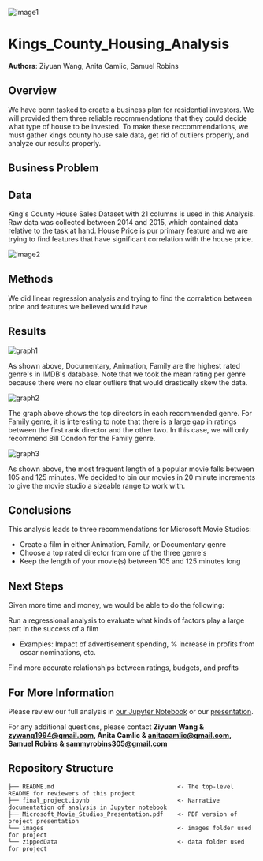 
![image1](./images/kinngs1.jpg)



# Kings_County_Housing_Analysis

**Authors**: Ziyuan Wang, Anita Camlic, Samuel Robins

## Overview

We have benn tasked to create a business plan for residential investors. We will provided them three reliable recommendations that they could decide what type of house to be invested. To make these reccommendations, we must gather kings county house sale data, get rid of outliers properly, and analyze our results properly.


## Business Problem




## Data

King's County House Sales Dataset with 21 columns is used in this Analysis. 
Raw data was collected between 2014 and 2015, which contained data relative to the task at hand.
House Price is pur primary feature and we are trying to find features that have significant correlation with the house price.


![image2](./images/kings2.png)


## Methods

We did linear regression analysis and trying to find the corralation between price and features we believed would have 

## Results
![graph1](./images/Average_Rating_Across_Genres.png)

As shown above, Documentary, Animation, Family are the highest rated genre's in IMDB's database. Note that we took the mean rating per genre because there were no clear outliers that would drastically skew the data.

![graph2](./images/TOP3_Directors_per_Recommended_Genres.png)

The graph above shows the top directors in each recommended genre. For Family genre, it is interesting to note that there is a large gap in ratings between the first rank director and the other two. In this case, we will only recommend Bill Condon for the Family genre.

![graph3](./images/Counts_of_popular_movies_runtimes.png)

As shown above, the most frequent length of a popular movie falls between 105 and 125 minutes. We decided to bin our movies in 20 minute increments to give the movie studio a sizeable range to work with.

## Conclusions

This analysis leads to three recommendations for Microsoft Movie Studios:

* Create a film in either Animation, Family, or Documentary genre
* Choose a top rated director from one of the three genre's
* Keep the length of your movie(s) between 105 and 125 minutes long

## Next Steps
Given more time and money, we would be able to do the following:

Run a regressional analysis to evaluate what kinds of factors play a large part in the success of a film
* Examples: Impact of advertisement spending, % increase in profits from oscar nominations, etc.

Find more accurate relationships between ratings, budgets, and profits

## For More Information

Please review our full analysis in [our Jupyter Notebook](./final_project.ipynb) or our [presentation](./Microsoft_Movie_Studios_Presentation.pdf).

For any additional questions, please contact **Ziyuan Wang & zywang1994@gmail.com, Anita Camlic & anitacamlic@gmail.com, Samuel Robins & sammyrobins305@gmail.com**

## Repository Structure

```
├── README.md                                   <- The top-level README for reviewers of this project
├── final_project.ipynb                         <- Narrative documentation of analysis in Jupyter notebook
├── Microsoft_Movie_Studios_Presentation.pdf    <- PDF version of project presentation
└── images                                      <- images folder used for project
└── zippedData                                  <- data folder used for project
```
